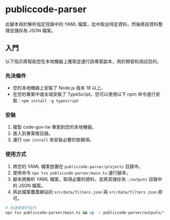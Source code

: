 # publiccode-parser

此腳本用於解析指定目錄中的 YAML 檔案，從中取出特定資料，然後將該資料整理並儲存為 JSON 檔案。

## 入門

以下指示將幫助您在本地機器上獲取並運行該專案副本，用於開發和測試目的。

### 先決條件

- 您的本地機器上安裝了 Node.js 版本 18 以上。
- 在您的專案中或全域安裝了 TypeScript。您可以使用以下 npm 命令進行安裝：`npm install -g typescript`

### 安裝

1. 複製 code-gov-tw 專案到您的本地機器。
2. 進入到專案根目錄。
3. 運行 `npm install` 來安裝必要的依賴項。

### 使用方式

1. 將您的 YAML 檔案放置在 `publiccode-parser/projects` 目錄中。
2. 使用命令 `npx tsx publiccode-parser/main.ts` 運行腳本。
3. 腳本將解析 YAML 檔案，取得必要的資料，並將其儲存為 `./outputs` 目錄中的 JSON 檔案。
4. 將此檔案覆蓋網站的 `src/data/filters.json` 與 `src/data/filters.json` 即可。

```sh
# 快速更新的指令
npx tsx publiccode-parser/main.ts && cp -r publiccode-parser/outputs/* src/data
```
